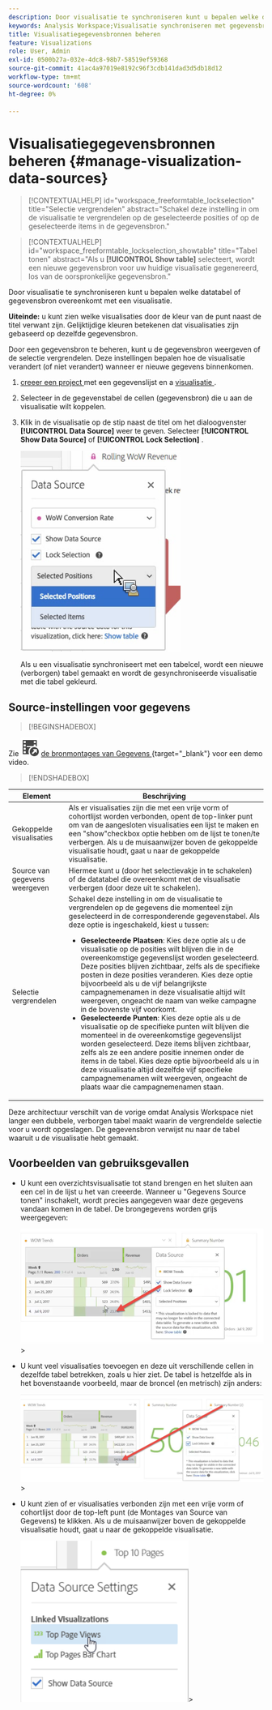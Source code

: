 ```yaml
---
description: Door visualisatie te synchroniseren kunt u bepalen welke datatabel of gegevensbron overeenkomt met een visualisatie.
keywords: Analysis Workspace;Visualisatie synchroniseren met gegevensbron
title: Visualisatiegegevensbronnen beheren
feature: Visualizations
role: User, Admin
exl-id: 0500b27a-032e-4dc8-98b7-58519ef59368
source-git-commit: 41ac4a97019e8192c96f3cdb141dad3d5db18d12
workflow-type: tm+mt
source-wordcount: '608'
ht-degree: 0%

---
```


# Visualisatiegegevensbronnen beheren {#manage-visualization-data-sources}

>[!CONTEXTUALHELP]
>id="workspace_freeformtable_lockselection"
>title="Selectie vergrendelen"
>abstract="Schakel deze instelling in om de visualisatie te vergrendelen op de geselecteerde posities of op de geselecteerde items in de gegevensbron."

<!-- markdownlint-enable MD034 -->

<!-- markdownlint-disable MD034 -->

>[!CONTEXTUALHELP]
>id="workspace_freeformtable_lockselection_showtable"
>title="Tabel tonen"
>abstract="Als u **[!UICONTROL Show table]** selecteert, wordt een nieuwe gegevensbron voor uw huidige visualisatie gegenereerd, los van de oorspronkelijke gegevensbron."

<!-- markdownlint-enable MD034 -->

Door visualisatie te synchroniseren kunt u bepalen welke datatabel of gegevensbron overeenkomt met een visualisatie.

**Uiteinde:** u kunt zien welke visualisaties door de kleur van de punt naast de titel verwant zijn. Gelijktijdige kleuren betekenen dat visualisaties zijn gebaseerd op dezelfde gegevensbron.

Door een gegevensbron te beheren, kunt u de gegevensbron weergeven of de selectie vergrendelen. Deze instellingen bepalen hoe de visualisatie verandert (of niet verandert) wanneer er nieuwe gegevens binnenkomen.

1. [ creeer een project ](/help/analyze/analysis-workspace/home.md) met een gegevenslijst en a [ visualisatie ](/help/analyze/analysis-workspace/visualizations/freeform-analysis-visualizations.md).
1. Selecteer in de gegevenstabel de cellen (gegevensbron) die u aan de visualisatie wilt koppelen.
1. Klik in de visualisatie op de stip naast de titel om het dialoogvenster **[!UICONTROL Data Source]** weer te geven. Selecteer **[!UICONTROL Show Data Source]** of **[!UICONTROL Lock Selection]** .

   ![](assets/manage-data-source.png)

   Als u een visualisatie synchroniseert met een tabelcel, wordt een nieuwe (verborgen) tabel gemaakt en wordt de gesynchroniseerde visualisatie met die tabel gekleurd.

## Source-instellingen voor gegevens




>[!BEGINSHADEBOX]

Zie ![ VideoCheckedOut ](/help/assets/icons/VideoCheckedOut.svg) [ de bronmontages van Gegevens ](https://video.tv.adobe.com/v/23729?quality=12&learn=on){target="_blank"} voor een demo video.

>[!ENDSHADEBOX]


| Element | Beschrijving |
| --- | --- |
| Gekoppelde visualisaties | Als er visualisaties zijn die met een vrije vorm of cohortlijst worden verbonden, opent de top-linker punt om van de aangesloten visualisaties een lijst te maken en een &quot;show&quot;checkbox optie hebben om de lijst te tonen/te verbergen. Als u de muisaanwijzer boven de gekoppelde visualisatie houdt, gaat u naar de gekoppelde visualisatie. |
| Source van gegevens weergeven | Hiermee kunt u (door het selectievakje in te schakelen) of de datatabel die overeenkomt met de visualisatie verbergen (door deze uit te schakelen). |
| Selectie vergrendelen | Schakel deze instelling in om de visualisatie te vergrendelen op de gegevens die momenteel zijn geselecteerd in de corresponderende gegevenstabel. Als deze optie is ingeschakeld, kiest u tussen:<ul><li>**Geselecteerde Plaatsen**: Kies deze optie als u de visualisatie op de posities wilt blijven die in de overeenkomstige gegevenslijst worden geselecteerd. Deze posities blijven zichtbaar, zelfs als de specifieke posten in deze posities veranderen. Kies deze optie bijvoorbeeld als u de vijf belangrijkste campagnemenamen in deze visualisatie altijd wilt weergeven, ongeacht de naam van welke campagne in de bovenste vijf voorkomt.</li><li>**Geselecteerde Punten**: Kies deze optie als u de visualisatie op de specifieke punten wilt blijven die momenteel in de overeenkomstige gegevenslijst worden geselecteerd. Deze items blijven zichtbaar, zelfs als ze een andere positie innemen onder de items in de tabel. Kies deze optie bijvoorbeeld als u in deze visualisatie altijd dezelfde vijf specifieke campagnemenamen wilt weergeven, ongeacht de plaats waar die campagnemenamen staan.</li></ul> |

Deze architectuur verschilt van de vorige omdat Analysis Workspace niet langer een dubbele, verborgen tabel maakt waarin de vergrendelde selectie voor u wordt opgeslagen. De gegevensbron verwijst nu naar de tabel waaruit u de visualisatie hebt gemaakt.

## Voorbeelden van gebruiksgevallen

* U kunt een overzichtsvisualisatie tot stand brengen en het sluiten aan een cel in de lijst u het van creeerde. Wanneer u &quot;Gegevens Source tonen&quot; inschakelt, wordt precies aangegeven waar deze gegevens vandaan komen in de tabel. De brongegevens worden grijs weergegeven:

  ![](assets/data-source2.png)>
* U kunt veel visualisaties toevoegen en deze uit verschillende cellen in dezelfde tabel betrekken, zoals u hier ziet. De tabel is hetzelfde als in het bovenstaande voorbeeld, maar de broncel (en metrisch) zijn anders:

  ![](assets/data-source3.png)>
* U kunt zien of er visualisaties verbonden zijn met een vrije vorm of cohortlijst door de top-left punt (de Montages van Source van Gegevens) te klikken. Als u de muisaanwijzer boven de gekoppelde visualisatie houdt, gaat u naar de gekoppelde visualisatie.

  ![](assets/linked-visualizations.png)>

